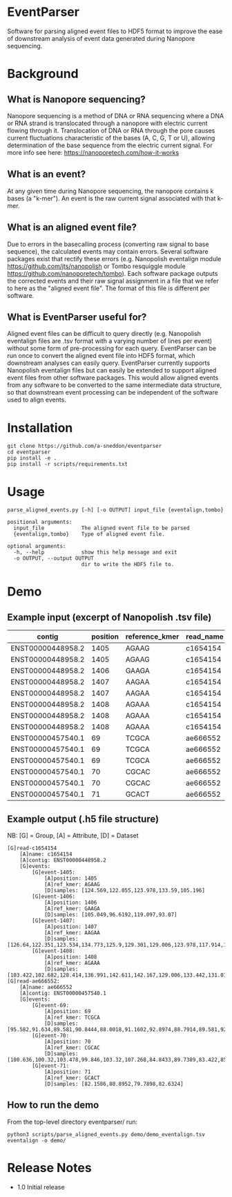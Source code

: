 # EventParser
Software for parsing aligned event files to HDF5 format to improve the ease of downstream analysis of event data generated during Nanopore sequencing.

# Background

## What is Nanopore sequencing?
Nanopore sequencing is a method of DNA or RNA sequencing where a DNA or RNA strand is translocated through a nanopore with electric current flowing through it.  Translocation of DNA or RNA through the pore causes current fluctuations characteristic of the bases (A, C, G, T or U), allowing determination of the base sequence from the electric current signal. For more info see here: https://nanoporetech.com/how-it-works

## What is an event?
At any given time during Nanopore sequencing, the nanopore contains k bases (a "k-mer").  An event is the raw current signal associated with that k-mer.

## What is an aligned event file?
Due to errors in the basecalling process (converting raw signal to base sequence), the calculated events may contain errors.  Several software packages exist that rectify these errors (e.g. Nanopolish eventalign module https://github.com/jts/nanopolish or Tombo resquiggle module https://github.com/nanoporetech/tombo).  Each software package outputs the corrected events and their raw signal assignment in a file that we refer to here as the "aligned event file".  The format of this file is different per software.

## What is EventParser useful for?
Aligned event files can be difficult to query directly (e.g. Nanopolish eventalign files are .tsv format with a varying number of lines per event) without some form of pre-processing for each query.  EventParser can be run once to convert the aligned event file into HDF5 format, which downstream analyses can easily query.  EventParser currently supports Nanopolish eventalign files but can easily be extended to support aligned event files from other software packages.  This would allow aligned events from any software to be converted to the same intermediate data structure, so that downstream event processing can be independent of the software used to align events.

# Installation
```
git clone https://github.com/a-sneddon/eventparser
cd eventparser
pip install -e .
pip install -r scripts/requirements.txt
```

# Usage
```
parse_aligned_events.py [-h] [-o OUTPUT] input_file {eventalign,tombo}

positional arguments:
  input_file            The aligned event file to be parsed
  {eventalign,tombo}    Type of aligned event file.

optional arguments:
  -h, --help            show this help message and exit
  -o OUTPUT, --output OUTPUT
                        dir to write the HDF5 file to.
```

# Demo

## Example input (excerpt of Nanopolish .tsv file)
| contig | position | reference_kmer | read_name | strand | event_index | event_level_mean | event_stdv | event_length | model_kmer | model_mean | model_stdv | standardized_level | start_idx | end_idx | samples |
|-|-|-|-|-|-|-|-|-|-|-|-|-|-|-|-|
| ENST00000448958.2 | 1405 | AGAAG | c1654154 | t | 5 | 134.01 | 7.72 | 0.00232 | AGAAG | 142.76 | 12.22 | -0.48 | 17484 | 17491 | 124.569,122.055 |
| ENST00000448958.2 | 1405 | AGAAG | c1654154 | t | 6 | 142.6 | 9.225 | 0.0083 | AGAAG | 142.76 | 12.22 | -0.01 | 17459 | 17484 | 123.978,133.59,105.196 |
| ENST00000448958.2 | 1406 | GAAGA | c1654154 | t | 7 | 118.55 | 7.076 | 0.02191 | GAAGA | 125.18 | 8.93 | -0.5 | 17393 | 17459 | 105.049,96.6192,119.097,93.07 |
| ENST00000448958.2 | 1407 | AAGAA | c1654154 | t | 8 | 141.87 | 4.679 | 0.00465 | AAGAA | 141.3 | 12.9 | 0.03 | 17379 | 17393 | 126.64,122.351,123.534,134.773 |
| ENST00000448958.2 | 1407 | AAGAA | c1654154 | t | 9 | 137.88 | 6.98 | 0.00764 | AAGAA | 141.3 | 12.9 | -0.18 | 17356 | 17379 | 125.9,129.301,129.006,123.978,117.914,110.816 |
| ENST00000448958.2 | 1408 | AGAAA | c1654154 | t | 11 | 143.32 | 11.773 | 0.00631 | AGAAA | 147.06 | 12.22 | -0.21 | 17321 | 17340 | 103.422,102.682,128.414,136.991 |
| ENST00000448958.2 | 1408 | AGAAA | c1654154 | t | 12 | 156.18 | 4.811 | 0.00332 | AGAAA | 147.06 | 12.22 | 0.5 | 17311 | 17321 | 142.611,142.167,129.006,133.442,131.076,133.59 |
| ENST00000448958.2 | 1408 | AGAAA | c1654154 | t | 13 | 139.11 | 10.884 | 0.00498 | AGAAA | 147.06 | 12.22 | -0.44 | 17296 | 17311 | 118.654,132.555,123.83,129.154 |
| ENST00000457540.1 | 69 | TCGCA | ae666552 | t | 96 | 91.09 | 3.01 | 0.00498 | TCGCA | 87.62 | 3.62 | 0.81 | 34305 | 34320 | 95.582,91.634,89.581,90.8444 |
| ENST00000457540.1 | 69 | TCGCA | ae666552 | t | 98 | 89.99 | 2.086 | 0.00697 | TCGCA | 87.62 | 3.62 | 0.56 | 34277 | 34298 | 88.0018,91.1602,92.8974,88.7914 |
| ENST00000457540.1 | 69 | TCGCA | ae666552 | t | 99 | 91.33 | 3.335 | 0.00432 | TCGCA | 87.62 | 3.62 | 0.87 | 34264 | 34277 | 89.581,92.7394,83.8958,94.4766,86.5804 |
| ENST00000457540.1 | 70 | CGCAC | ae666552 | t | 100 | 102.49 | 2.191 | 0.00531 | CGCAC | 100.85 | 5.36 | 0.26 | 34248 | 34264 | 100.636,100.32,103.478,99.846,103.32,107.268 |
| ENST00000457540.1 | 70 | CGCAC | ae666552 | t | 101 | 86.49 | 2.596 | 0.00664 | CGCAC | 100.85 | 5.36 | -2.27 | 34228 | 34248 | 84.8433,89.7389,83.422,85.475,83.8958,80.2635,86.4225 |
| ENST00000457540.1 | 71 | GCACT | ae666552 | t | 102 | 82.36 | 1.484 | 0.00465 | GCACT | 78.63 | 2.61 | 1.21 | 34214 | 34228 | 82.1586,80.8952,79.7898,82.6324 |

## Example output (.h5 file structure)
NB: [G] = Group, [A] = Attribute, [D] = Dataset
```
[G]read-c1654154
    [A]name: c1654154
    [A]contig: ENST00000448958.2
    [G]events:
        [G]event-1405:
            [A]position: 1405
            [A]ref_kmer: AGAAG
            [D]samples: [124.569,122.055,123.978,133.59,105.196]
        [G]event-1406:
            [A]position: 1406
            [A]ref_kmer: GAAGA
            [D]samples: [105.049,96.6192,119.097,93.07]
        [G]event-1407:
            [A]position: 1407
            [A]ref_kmer: AAGAA
            [D]samples: [126.64,122.351,123.534,134.773,125.9,129.301,129.006,123.978,117.914,110.816]
        [G]event-1408:
            [A]position: 1408
            [A]ref_kmer: AGAAA
            [D]samples: [103.422,102.682,128.414,136.991,142.611,142.167,129.006,133.442,131.076,133.59,118.654,132.555,123.83,129.154]
[G]read-ae666552:
    [A]name: ae666552
    [A]contig: ENST00000457540.1
    [G]events:
        [G]event-69:
            [A]position: 69
            [A]ref_kmer: TCGCA
            [D]samples: [95.582,91.634,89.581,90.8444,88.0018,91.1602,92.8974,88.7914,89.581,92.7394,83.8958,94.4766,86.5804]
        [G]event-70:
            [A]position: 70
            [A]ref_kmer: CGCAC
            [D]samples: [100.636,100.32,103.478,99.846,103.32,107.268,84.8433,89.7389,83.422,85.475,83.8958,80.2635,86.4225]
        [G]event-71:
            [A]position: 71
            [A]ref_kmer: GCACT
            [D]samples: [82.1586,80.8952,79.7898,82.6324]
```

## How to run the demo
From the top-level directory eventparser/ run:
```
python3 scripts/parse_aligned_events.py demo/demo_eventalign.tsv eventalign -o demo/
```

# Release Notes
* 1.0 Initial release
